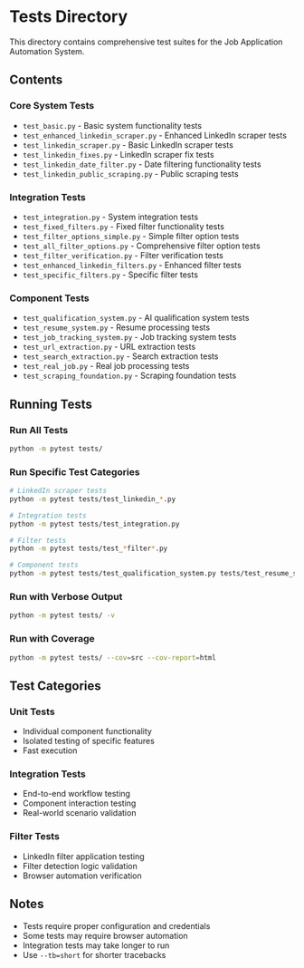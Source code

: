 # Tests Directory

This directory contains comprehensive test suites for the Job Application Automation System.

## Contents

### **Core System Tests**
- `test_basic.py` - Basic system functionality tests
- `test_enhanced_linkedin_scraper.py` - Enhanced LinkedIn scraper tests
- `test_linkedin_scraper.py` - Basic LinkedIn scraper tests
- `test_linkedin_fixes.py` - LinkedIn scraper fix tests
- `test_linkedin_date_filter.py` - Date filtering functionality tests
- `test_linkedin_public_scraping.py` - Public scraping tests

### **Integration Tests**
- `test_integration.py` - System integration tests
- `test_fixed_filters.py` - Fixed filter functionality tests
- `test_filter_options_simple.py` - Simple filter option tests
- `test_all_filter_options.py` - Comprehensive filter option tests
- `test_filter_verification.py` - Filter verification tests
- `test_enhanced_linkedin_filters.py` - Enhanced filter tests
- `test_specific_filters.py` - Specific filter tests

### **Component Tests**
- `test_qualification_system.py` - AI qualification system tests
- `test_resume_system.py` - Resume processing tests
- `test_job_tracking_system.py` - Job tracking system tests
- `test_url_extraction.py` - URL extraction tests
- `test_search_extraction.py` - Search extraction tests
- `test_real_job.py` - Real job processing tests
- `test_scraping_foundation.py` - Scraping foundation tests

## Running Tests

### Run All Tests
```bash
python -m pytest tests/
```

### Run Specific Test Categories
```bash
# LinkedIn scraper tests
python -m pytest tests/test_linkedin_*.py

# Integration tests
python -m pytest tests/test_integration.py

# Filter tests
python -m pytest tests/test_*filter*.py

# Component tests
python -m pytest tests/test_qualification_system.py tests/test_resume_system.py
```

### Run with Verbose Output
```bash
python -m pytest tests/ -v
```

### Run with Coverage
```bash
python -m pytest tests/ --cov=src --cov-report=html
```

## Test Categories

### **Unit Tests**
- Individual component functionality
- Isolated testing of specific features
- Fast execution

### **Integration Tests**
- End-to-end workflow testing
- Component interaction testing
- Real-world scenario validation

### **Filter Tests**
- LinkedIn filter application testing
- Filter detection logic validation
- Browser automation verification

## Notes

- Tests require proper configuration and credentials
- Some tests may require browser automation
- Integration tests may take longer to run
- Use `--tb=short` for shorter tracebacks 